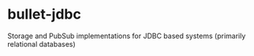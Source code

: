 # bullet-jdbc
Storage and PubSub implementations for JDBC based systems (primarily relational databases) 
